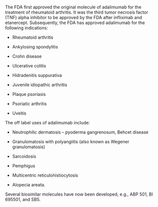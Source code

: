 The FDA first approved the original molecule of adalimumab for the treatment of rheumatoid arthritis. It was the third tumor necrosis factor (TNF) alpha inhibitor to be approved by the FDA after infliximab and etanercept. Subsequently, the FDA has approved adalimumab for the following indications:

- Rheumatoid arthritis

- Ankylosing spondylitis

- Crohn disease

- Ulcerative colitis

- Hidradenitis suppurativa

- Juvenile idiopathic arthritis

- Plaque psoriasis

- Psoriatic arthritis

- Uveitis

The off label uses of adalimumab include:

- Neutrophilic dermatosis – pyoderma gangrenosum, Behcet disease

- Granulomatosis with polyangiitis (also known as Wegener granulomatosis)

- Sarcoidosis

- Pemphigus

- Multicentric reticulohistiocytosis

- Alopecia areata.

Several biosimilar molecules have now been developed, e.g., ABP 501, BI 695501, and SB5.